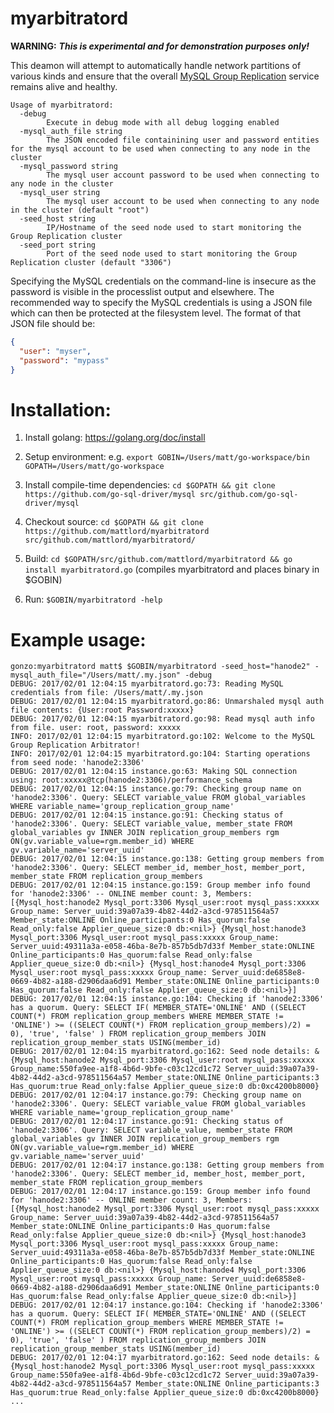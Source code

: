 # myarbitratord

**WARNING:** **_This is *experimental* and for demonstration purposes only!_**

This deamon will attempt to automatically handle network partitions of various kinds and ensure that the overall
[MySQL Group Replication](https://www.mysql.com/products/enterprise/high_availability.html) service remains alive and healthy.  

```
Usage of myarbitratord:
  -debug
    	Execute in debug mode with all debug logging enabled
  -mysql_auth_file string
    	The JSON encoded file containining user and password entities for the mysql account to be used when connecting to any node in the cluster
  -mysql_password string
    	The mysql user account password to be used when connecting to any node in the cluster
  -mysql_user string
    	The mysql user account to be used when connecting to any node in the cluster (default "root")
  -seed_host string
    	IP/Hostname of the seed node used to start monitoring the Group Replication cluster
  -seed_port string
    	Port of the seed node used to start monitoring the Group Replication cluster (default "3306")
```

Specifying the MySQL credentials on the command-line is insecure as the password is visible in the processlist output and elsewhere. The recommended way to specify the MySQL credentials is using a JSON file which can then be protected at the filesystem level. The format of that JSON file should be:
```json
{
  "user": "myser",
  "password": "mypass"
}
```

# Installation:
1. Install golang: https://golang.org/doc/install

2. Setup environment: e.g. `export GOBIN=/Users/matt/go-workspace/bin GOPATH=/Users/matt/go-workspace`

2. Install compile-time dependencies: `cd $GOPATH && git clone https://github.com/go-sql-driver/mysql src/github.com/go-sql-driver/mysql`

3. Checkout source: `cd $GOPATH && git clone https://github.com/mattlord/myarbitratord src/github.com/mattlord/myarbitratord/`

4. Build: `cd $GOPATH/src/github.com/mattlord/myarbitratord && go install myarbitratord.go` (compiles myarbitratord and places binary in $GOBIN)

5. Run: `$GOBIN/myarbitratord -help`


# Example usage:
```
gonzo:myarbitratord matt$ $GOBIN/myarbitratord -seed_host="hanode2" -mysql_auth_file="/Users/matt/.my.json" -debug 
DEBUG: 2017/02/01 12:04:15 myarbitratord.go:73: Reading MySQL credentials from file: /Users/matt/.my.json
DEBUG: 2017/02/01 12:04:15 myarbitratord.go:86: Unmarshaled mysql auth file contents: {User:root Password:xxxxx}
DEBUG: 2017/02/01 12:04:15 myarbitratord.go:98: Read mysql auth info from file. user: root, password: xxxxx
INFO: 2017/02/01 12:04:15 myarbitratord.go:102: Welcome to the MySQL Group Replication Arbitrator!
INFO: 2017/02/01 12:04:15 myarbitratord.go:104: Starting operations from seed node: 'hanode2:3306'
DEBUG: 2017/02/01 12:04:15 instance.go:63: Making SQL connection using: root:xxxxx@tcp(hanode2:3306)/performance_schema
DEBUG: 2017/02/01 12:04:15 instance.go:79: Checking group name on 'hanode2:3306'. Query: SELECT variable_value FROM global_variables WHERE variable_name='group_replication_group_name'
DEBUG: 2017/02/01 12:04:15 instance.go:91: Checking status of 'hanode2:3306'. Query: SELECT variable_value, member_state FROM global_variables gv INNER JOIN replication_group_members rgm ON(gv.variable_value=rgm.member_id) WHERE gv.variable_name='server_uuid'
DEBUG: 2017/02/01 12:04:15 instance.go:138: Getting group members from 'hanode2:3306'. Query: SELECT member_id, member_host, member_port, member_state FROM replication_group_members
DEBUG: 2017/02/01 12:04:15 instance.go:159: Group member info found for 'hanode2:3306' -- ONLINE member count: 3, Members: [{Mysql_host:hanode2 Mysql_port:3306 Mysql_user:root mysql_pass:xxxxx Group_name: Server_uuid:39a07a39-4b82-44d2-a3cd-978511564a57 Member_state:ONLINE Online_participants:0 Has_quorum:false Read_only:false Applier_queue_size:0 db:<nil>} {Mysql_host:hanode3 Mysql_port:3306 Mysql_user:root mysql_pass:xxxxx Group_name: Server_uuid:49311a3a-e058-46ba-8e7b-857b5db7d33f Member_state:ONLINE Online_participants:0 Has_quorum:false Read_only:false Applier_queue_size:0 db:<nil>} {Mysql_host:hanode4 Mysql_port:3306 Mysql_user:root mysql_pass:xxxxx Group_name: Server_uuid:de6858e8-0669-4b82-a188-d2906daa6d91 Member_state:ONLINE Online_participants:0 Has_quorum:false Read_only:false Applier_queue_size:0 db:<nil>}]
DEBUG: 2017/02/01 12:04:15 instance.go:104: Checking if 'hanode2:3306' has a quorum. Query: SELECT IF( MEMBER_STATE='ONLINE' AND ((SELECT COUNT(*) FROM replication_group_members WHERE MEMBER_STATE != 'ONLINE') >= ((SELECT COUNT(*) FROM replication_group_members)/2) = 0), 'true', 'false' ) FROM replication_group_members JOIN replication_group_member_stats USING(member_id)
DEBUG: 2017/02/01 12:04:15 myarbitratord.go:162: Seed node details: &{Mysql_host:hanode2 Mysql_port:3306 Mysql_user:root mysql_pass:xxxxx Group_name:550fa9ee-a1f8-4b6d-9bfe-c03c12cd1c72 Server_uuid:39a07a39-4b82-44d2-a3cd-978511564a57 Member_state:ONLINE Online_participants:3 Has_quorum:true Read_only:false Applier_queue_size:0 db:0xc4200b8000}
DEBUG: 2017/02/01 12:04:17 instance.go:79: Checking group name on 'hanode2:3306'. Query: SELECT variable_value FROM global_variables WHERE variable_name='group_replication_group_name'
DEBUG: 2017/02/01 12:04:17 instance.go:91: Checking status of 'hanode2:3306'. Query: SELECT variable_value, member_state FROM global_variables gv INNER JOIN replication_group_members rgm ON(gv.variable_value=rgm.member_id) WHERE gv.variable_name='server_uuid'
DEBUG: 2017/02/01 12:04:17 instance.go:138: Getting group members from 'hanode2:3306'. Query: SELECT member_id, member_host, member_port, member_state FROM replication_group_members
DEBUG: 2017/02/01 12:04:17 instance.go:159: Group member info found for 'hanode2:3306' -- ONLINE member count: 3, Members: [{Mysql_host:hanode2 Mysql_port:3306 Mysql_user:root mysql_pass:xxxxx Group_name: Server_uuid:39a07a39-4b82-44d2-a3cd-978511564a57 Member_state:ONLINE Online_participants:0 Has_quorum:false Read_only:false Applier_queue_size:0 db:<nil>} {Mysql_host:hanode3 Mysql_port:3306 Mysql_user:root mysql_pass:xxxxx Group_name: Server_uuid:49311a3a-e058-46ba-8e7b-857b5db7d33f Member_state:ONLINE Online_participants:0 Has_quorum:false Read_only:false Applier_queue_size:0 db:<nil>} {Mysql_host:hanode4 Mysql_port:3306 Mysql_user:root mysql_pass:xxxxx Group_name: Server_uuid:de6858e8-0669-4b82-a188-d2906daa6d91 Member_state:ONLINE Online_participants:0 Has_quorum:false Read_only:false Applier_queue_size:0 db:<nil>}]
DEBUG: 2017/02/01 12:04:17 instance.go:104: Checking if 'hanode2:3306' has a quorum. Query: SELECT IF( MEMBER_STATE='ONLINE' AND ((SELECT COUNT(*) FROM replication_group_members WHERE MEMBER_STATE != 'ONLINE') >= ((SELECT COUNT(*) FROM replication_group_members)/2) = 0), 'true', 'false' ) FROM replication_group_members JOIN replication_group_member_stats USING(member_id)
DEBUG: 2017/02/01 12:04:17 myarbitratord.go:162: Seed node details: &{Mysql_host:hanode2 Mysql_port:3306 Mysql_user:root mysql_pass:xxxxx Group_name:550fa9ee-a1f8-4b6d-9bfe-c03c12cd1c72 Server_uuid:39a07a39-4b82-44d2-a3cd-978511564a57 Member_state:ONLINE Online_participants:3 Has_quorum:true Read_only:false Applier_queue_size:0 db:0xc4200b8000}
...
```


